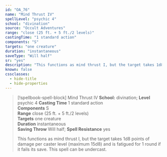 ```yaml
---
id: "OA_76"
name: "Mind Thrust IV"
spellLevel: "psychic 4"
school: "divination"
source: "Occult Adventures"
range: "close (25 ft. + 5 ft./2 levels)"
castingTime: "1 standard action"
components: "S"
targets: "one creature"
duration: "instantaneous"
saveType: "Will half"
sr: "yes"
description: "This functions as mind thrust I, but the target takes 1d8 points of damage per caster level (maximum 15d8) and is fatigued for 1 round if it fails its save. This spell can be undercast."
known: false
cssclasses:
  - hide-title
  - hide-properties
---
```


> [!spellbook-spell-block] Mind Thrust IV
> **School:** divination; **Level** psychic 4
> **Casting Time** 1 standard action  
> **Components** S  
> **Range** close (25 ft. + 5 ft./2 levels)  
> **Targets** one creature  
> **Duration** instantaneous  
> **Saving Throw** Will half; **Spell Resistance** yes
> 
> This functions as mind thrust I, but the target takes 1d8 points of damage per caster level (maximum 15d8) and is fatigued for 1 round if it fails its save. This spell can be undercast.